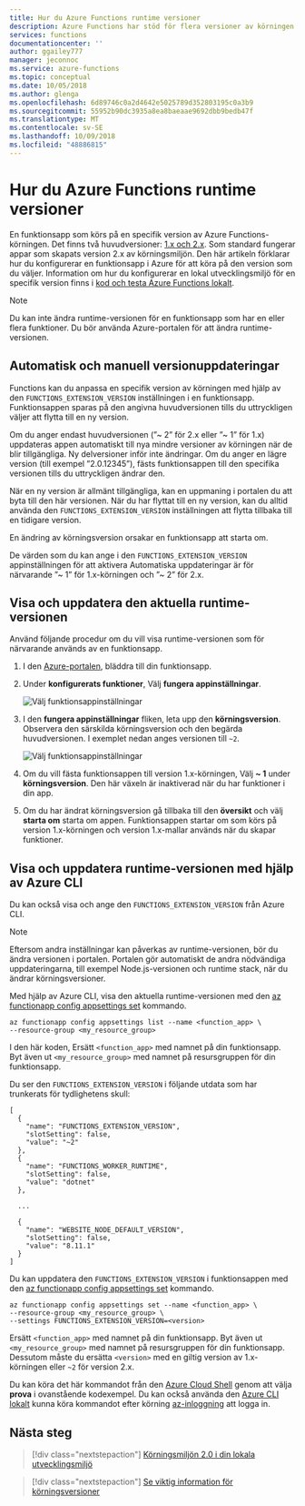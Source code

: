 ```yaml
---
title: Hur du Azure Functions runtime versioner
description: Azure Functions har stöd för flera versioner av körningen. Lär dig hur du anger runtime-versionen av en funktionsapp i Azure.
services: functions
documentationcenter: ''
author: ggailey777
manager: jeconnoc
ms.service: azure-functions
ms.topic: conceptual
ms.date: 10/05/2018
ms.author: glenga
ms.openlocfilehash: 6d89746c0a2d4642e5025789d352803195c0a3b9
ms.sourcegitcommit: 55952b90dc3935a8ea8baeaae9692dbb9bedb47f
ms.translationtype: MT
ms.contentlocale: sv-SE
ms.lasthandoff: 10/09/2018
ms.locfileid: "48886815"
---
```

# <a name="how-to-target-azure-functions-runtime-versions"></a>Hur du Azure Functions runtime versioner

En funktionsapp som körs på en specifik version av Azure Functions-körningen. Det finns två huvudversioner: [1.x och 2.x](functions-versions.md). Som standard fungerar appar som skapats version 2.x av körningsmiljön. Den här artikeln förklarar hur du konfigurerar en funktionsapp i Azure för att köra på den version som du väljer. Information om hur du konfigurerar en lokal utvecklingsmiljö för en specifik version finns i [kod och testa Azure Functions lokalt](functions-run-local.md).

> [!NOTE]
> Du kan inte ändra runtime-versionen för en funktionsapp som har en eller flera funktioner. Du bör använda Azure-portalen för att ändra runtime-versionen.

## <a name="automatic-and-manual-version-updates"></a>Automatisk och manuell versionuppdateringar

Functions kan du anpassa en specifik version av körningen med hjälp av den `FUNCTIONS_EXTENSION_VERSION` inställningen i en funktionsapp. Funktionsappen sparas på den angivna huvudversionen tills du uttryckligen väljer att flytta till en ny version.

Om du anger endast huvudversionen (”~ 2” för 2.x eller ”~ 1” för 1.x) uppdateras appen automatiskt till nya mindre versioner av körningen när de blir tillgängliga. Ny delversioner inför inte ändringar. Om du anger en lägre version (till exempel ”2.0.12345”), fästs funktionsappen till den specifika versionen tills du uttryckligen ändrar den.

När en ny version är allmänt tillgängliga, kan en uppmaning i portalen du att byta till den här versionen. När du har flyttat till en ny version, kan du alltid använda den `FUNCTIONS_EXTENSION_VERSION` inställningen att flytta tillbaka till en tidigare version.

En ändring av körningsversion orsakar en funktionsapp att starta om.

De värden som du kan ange i den `FUNCTIONS_EXTENSION_VERSION` appinställningen för att aktivera Automatiska uppdateringar är för närvarande ”~ 1” för 1.x-körningen och ”~ 2” för 2.x.

## <a name="view-and-update-the-current-runtime-version"></a>Visa och uppdatera den aktuella runtime-versionen

Använd följande procedur om du vill visa runtime-versionen som för närvarande används av en funktionsapp.

1. I den [Azure-portalen](https://portal.azure.com), bläddra till din funktionsapp.

1. Under **konfigurerats funktioner**, Välj **fungera appinställningar**.

    ![Välj funktionsappinställningar](./media/set-runtime-version/add-update-app-setting.png)

1. I den **fungera appinställningar** fliken, leta upp den **körningsversion**. Observera den särskilda körningsversion och den begärda huvudversionen. I exemplet nedan anges versionen till `~2`.

   ![Välj funktionsappinställningar](./media/set-runtime-version/function-app-view-version.png)

1. Om du vill fästa funktionsappen till version 1.x-körningen, Välj **~ 1** under **körningsversion**. Den här växeln är inaktiverad när du har funktioner i din app.

1. Om du har ändrat körningsversion gå tillbaka till den **översikt** och välj **starta om** starta om appen.  Funktionsappen startar om som körs på version 1.x-körningen och version 1.x-mallar används när du skapar funktioner.

## <a name="view-and-update-the-runtime-version-using-azure-cli"></a>Visa och uppdatera runtime-versionen med hjälp av Azure CLI

Du kan också visa och ange den `FUNCTIONS_EXTENSION_VERSION` från Azure CLI.

>[!NOTE]
>Eftersom andra inställningar kan påverkas av runtime-versionen, bör du ändra versionen i portalen. Portalen gör automatiskt de andra nödvändiga uppdateringarna, till exempel Node.js-versionen och runtime stack, när du ändrar körningsversioner.  

Med hjälp av Azure CLI, visa den aktuella runtime-versionen med den [az functionapp config appsettings set](/cli/azure/functionapp/config/appsettings#set) kommando.

```azurecli-interactive
az functionapp config appsettings list --name <function_app> \
--resource-group <my_resource_group>
```

I den här koden, Ersätt `<function_app>` med namnet på din funktionsapp. Byt även ut `<my_resource_group>` med namnet på resursgruppen för din funktionsapp. 

Du ser den `FUNCTIONS_EXTENSION_VERSION` i följande utdata som har trunkerats för tydlighetens skull:

```output
[
  {
    "name": "FUNCTIONS_EXTENSION_VERSION",
    "slotSetting": false,
    "value": "~2"
  },
  {
    "name": "FUNCTIONS_WORKER_RUNTIME",
    "slotSetting": false,
    "value": "dotnet"
  },
  
  ...
  
  {
    "name": "WEBSITE_NODE_DEFAULT_VERSION",
    "slotSetting": false,
    "value": "8.11.1"
  }
]
```

Du kan uppdatera den `FUNCTIONS_EXTENSION_VERSION` i funktionsappen med den [az functionapp config appsettings set](/cli/azure/functionapp/config/appsettings#set) kommando.

```azurecli-interactive
az functionapp config appsettings set --name <function_app> \
--resource-group <my_resource_group> \
--settings FUNCTIONS_EXTENSION_VERSION=<version>
```

Ersätt `<function_app>` med namnet på din funktionsapp. Byt även ut `<my_resource_group>` med namnet på resursgruppen för din funktionsapp. Dessutom måste du ersätta `<version>` med en giltig version av 1.x-körningen eller `~2` för version 2.x.

Du kan köra det här kommandot från den [Azure Cloud Shell](../cloud-shell/overview.md) genom att välja **prova** i ovanstående kodexempel. Du kan också använda den [Azure CLI lokalt](/cli/azure/install-azure-cli) kunna köra kommandot efter körning [az-inloggning](/cli/azure/reference-index#az-login) att logga in.

## <a name="next-steps"></a>Nästa steg

> [!div class="nextstepaction"]
> [Körningsmiljön 2.0 i din lokala utvecklingsmiljö](functions-run-local.md)

> [!div class="nextstepaction"]
> [Se viktig information för körningsversioner](https://github.com/Azure/azure-webjobs-sdk-script/releases)
